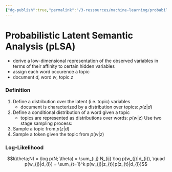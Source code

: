 ```yaml
---
{"dg-publish":true,"permalink":"/3-ressources/machine-learning/probabilistic-latent-semantic-analysis/","tags":["machine-learning, nlp, eth/cil/theory"],"created":"","updated":""}
---
```


# Probabilistic Latent Semantic Analysis (pLSA)
- derive a low-dimensional representation of the observed variables in terms of their affinity to certain hidden variables
- assign each word occurence a topic
- document $d$, word $w$, topic $z$
### Definition
1. Define a distribution over the latent (i.e. topic) variables
	- document is characterized by a distribution over topics: $p(z | d)$
2. Define a conditional distribution of a word given a topic
	- topics are represented as distributions over words: $p(w | z)$
Use two stage sampling process:
1. Sample a topic from $p(z | d)$
2. Sample a token given the topic from $p(w | z)$

### Log-Likelihood
$$l(\theta;N) = \log p(N; \theta) = \sum_{i,j} N_{ij} \log p(w_{j}|d_{i}), \quad p(w_{j}|d_{i}) = \sum_{t=1}^k p(w_{j}|z_{t})p(z_{t}|d_{i})$$
